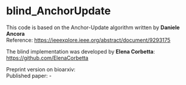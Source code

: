 # blind_AnchorUpdate

This code is based on the Anchor-Update algorithm written by **Daniele Ancora**  
Reference: https://ieeexplore.ieee.org/abstract/document/9293175

The blind implementation was developed by **Elena Corbetta**:  
https://github.com/ElenaCorbetta

Preprint version on bioarxiv:  
Published paper: -
